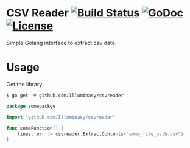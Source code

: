 # CSV Reader [![Build Status](https://travis-ci.org/Illuminasy/csvreader.svg?branch=master)](https://travis-ci.org/Illuminasy/csvreader) [![GoDoc](https://godoc.org/github.com/Illuminasy/csvreader?status.svg)](https://godoc.org/github.com/Illuminasy/csvreader) [![License](https://img.shields.io/badge/license-MIT-blue.svg)](https://github.com/Illuminasy/csvreader/blob/master/LICENSE.md)

 Simple Golang interface to extract csv data.
 
# Usage

Get the library:

    $ go get -v github.com/Illuminasy/csvreader

```go
package somepackge

import "github.com/Illuminasy/csvreader"

func someFunction() {
	lines, err := csvreader.ExtractContents("some_file_path.csv")
}
```